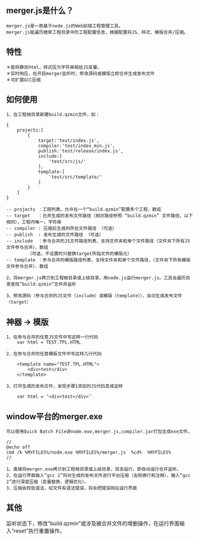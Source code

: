 merger.js是什么？
---------------
	
	merger.js是一款基于node.js的Web前端工程管理工具。
	merger.js能遍历搜索工程目录中的工程配置信息，根据配置将JS、样式、模版合并/压缩。


特性
---------------
	＊能将静态html，样式压为字符串赋给JS变量。
	＊实时响应，在开启merger监听时，修改源码或模版立即合并生成发布文件
	＊可扩展GCC压缩


如何使用
---------------
	1、在工程根目录新建build.qzmin文件，如：

	{
		projects:[
			{
				target:'test/index.js',
				compiler:'test/index_min.js',
				publish:'test/release/index.js',
				include:[
					'test/src/js/'
				],
				template:[
					'test/src/template/'
				]
			}
		]
	}

	-- projects	：工程列表。允许在一个“build.qzmin”配置多个工程，数组
	-- target 	：合并生成的发布文件路径（相对路径参照 “build.qzmin” 文件路径，以下相同），工程内唯一，字符串
	-- compiler	: 压缩后生成的所在文件路径 （可选）
	-- publish	: 发布生成的文件路径 （可选）
	-- include	：参与合并的JS文件路径列表，支持文件夹和单个文件路径（文件夹下所有JS文件参与合并），数组
			（可选，不设置时只替换target所指文件的模版元）
	-- template	：参与合并的模版路径列表，支持文件夹和单个文件路径，（文件夹下所有模版文件参与合并），数组

	2、将merger.js拷贝到工程根目录或上级目录。用node.js运行merger.js。工具会遍历目录查找“build.qzmin”文件并监听

	3、修改源码（参与合并的JS文件（include）或模版（template）），自动生成发布文件（target）


神器 -> 模版
-------------
	1、在参与合并的任意JS文件中写这样一行代码
   		var html = TEST.TPL.HTML

	2、在参与合并的任意模版文件中写这样几行代码
   
   		<template name="TEST.TPL.HTML">
   			<div>test</div>
   		</template>

	3、打开生成的发布文件，发现步骤1添加的JS代码变成这样

   		var html = ‘<div>test</div>’   


window平台的merger.exe
-------------
	可以使用Quick Batch File讲node.exe,merger.js,compiler.jar打包生成exe文件。
	
	//
	@echo off
	cmd /k %MYFILES%/node.exe %MYFILES%/merger.js  %cd%  %MYFILES%
 	//

 	1、直接将merger.exe拷贝到工程根目录或上级目录，双击运行，即自动运行合并监听。
 	2、在运行界面输入“gcc 1”将对生成的发布文件进行平台压缩（去除换行和注释），输入“gcc 2”进行深度压缩（变量替换，逻辑优化）。
 	3、压缩会校验语法，如文件有语法错误，将会把错误抛在运行界面


其他
--------------

监听状态下，修改“build.qzmin”或涉及被合并文件的增删操作，在运行界面输入“reset”执行重置操作。





